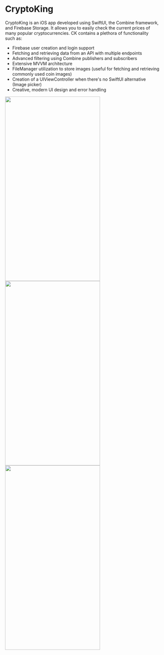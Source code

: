 # CryptoKing

CryptoKing is an iOS app developed using SwiftUI, the Combine framework, and Firebase Storage. 
It allows you to easily check the current prices of many popular cryptocurrencies. 
CK contains a plethora of functionality such as: 

- Firebase user creation and login support
- Fetching and retrieving data from an API with multiple endpoints
- Advanced filtering using Combine publishers and subscribers
- Extensive MVVM architecture
- FileManager utilization to store images (useful for fetching and retrieving commonly used coin images)
- Creation of a UIViewController when there's no SwiftUI alternative (Image picker)
- Creative, modern UI design and error handling

<img src= "https://user-images.githubusercontent.com/70641767/199135659-acd36e87-f7db-4c50-ad65-5860d04300ec.png" width="310" height = "600" align = "left"/>
<img src= "https://user-images.githubusercontent.com/70641767/199136282-896f8fdb-1fe7-46d8-966a-2abbbbe65dfb.png" width="310" height = "600" align = "left"/>
<img src= "https://user-images.githubusercontent.com/70641767/199138073-d8bf3f70-f494-4ea3-a9df-f19d516f6850.png" width="310" height = "600" align = "left"/>
